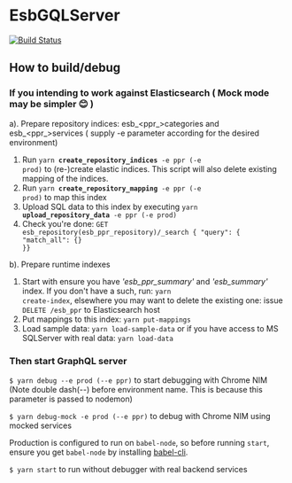 # EsbGQLServer
[![Build Status](https://travis-ci.org/Tel-Aviv/EsbGQLServer.svg?branch=master)](https://travis-ci.org/Tel-Aviv/EsbGQLServer) 

## How to build/debug

### If you intending to work against Elasticsearch ( Mock mode may be simpler :blush: )
a). Prepare repository indices: esb_<ppr_>categories and esb_<ppr_>services ( supply -e <env> parameter according for the desired environment)
  1. Run <code>yarn <b>create_repository_indices</b> -e ppr (-e prod)</code> to (re-)create elastic indices. This script will also delete existing mapping of the indices.
  2. Run <code>yarn <b>create_repository_mapping</b> -e ppr (-e prod)</code> to map this index
  3. Upload SQL data to this index by executing <code>yarn <b>upload_repository_data</b> -e ppr (-e prod)</code> 
  4. Check you're done: <code>GET esb_repository(esb_ppr_repository)/_search { "query": { "match_all": {} }}</code>
  
b). Prepare runtime indexes
  1. Start with ensure you have <i>'esb_ppr_summary'</i> and <i>'esb_summary'</i> index. If you don't have a such, run: <code>yarn create-index</code>, elsewhere you may want to delete the existing one: issue <code>DELETE /esb_ppr</code> to Elasticsearch host
  2. Put mappings to this index: <code>yarn put-mappings</code>
  3. Load sample data: <code>yarn load-sample-data</code> 
or if you have access to MS SQLServer with real data: <code>yarn load-data</code>


### Then start GraphQL server
<code>$ yarn debug --e prod (--e ppr)</code> to start debugging with Chrome NIM (Note double dash(--) before environment name. This is because this parameter is passed to nodemon)

<code>$ yarn debug-mock -e prod (--e ppr)</code> to debug with Chrome NIM using mocked services

Production is configured to run on <code>babel-node</code>, so before running <code>start</code>, ensure you get <code>babel-node</code> by installing [babel-cli](https://babeljs.io/docs/usage/cli/).

<code>$ yarn start</code> to run without debugger with real backend services

